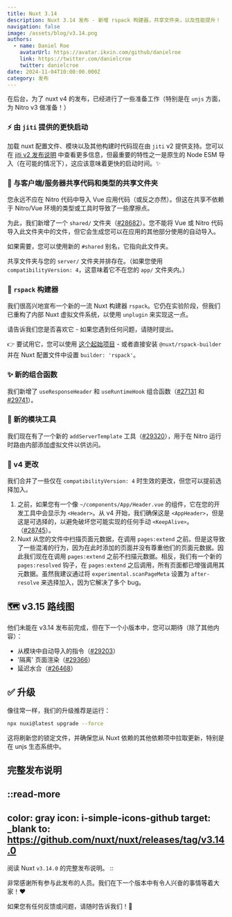 ```yaml
---
title: Nuxt 3.14
description: Nuxt 3.14 发布 - 新增 rspack 构建器，共享文件夹，以及性能提升！
navigation: false
image: /assets/blog/v3.14.png
authors:
  - name: Daniel Roe
    avatarUrl: https://avatar.ikxin.com/github/danielroe
    link: https://twitter.com/danielcroe
    twitter: danielcroe
date: 2024-11-04T10:00:00.000Z
category: 发布
---
```


在后台，为了 nuxt v4 的发布，已经进行了一些准备工作（特别是在 `unjs` 方面，为 Nitro v3 做准备！）

### ⚡️ 由 `jiti` 提供的更快启动

加载 nuxt 配置文件、模块以及其他构建时代码现在由 `jiti` v2 提供支持。您可以在 [jiti v2 发布说明](https://github.com/unjs/jiti/releases/tag/v2.0.0) 中查看更多信息，但最重要的特性之一是原生的 Node ESM 导入（在可能的情况下），这应该意味着更快的启动时间。✨

### 📂 与客户端/服务器共享代码和类型的共享文件夹

您永远不应在 Nitro 代码中导入 Vue 应用代码（或反之亦然）。但这在共享不依赖于 Nitro/Vue 环境的类型或工具时导致了一些摩擦点。

为此，我们新增了一个 `shared/` 文件夹（[#28682](https://github.com/nuxt/nuxt/pull/28682)）。您不能将 Vue 或 Nitro 代码导入此文件夹中的文件，但它会生成您可以在应用的其他部分使用的自动导入。

如果需要，您可以使用新的 `#shared` 别名，它指向此文件夹。

共享文件夹与您的 `server/` 文件夹并排存在。（如果您使用 `compatibilityVersion: 4`，这意味着它不在您的 `app/` 文件夹内。）

### 🦀 `rspack` 构建器

我们很高兴地宣布一个新的一流 Nuxt 构建器 `rspack`。它仍在实验阶段，但我们已重构了内部 Nuxt 虚拟文件系统，以使用 `unplugin` 来实现这一点。

请告诉我们您是否喜欢它 - 如果您遇到任何问题，请随时提出。

👉 要试用它，您可以使用 [这个起始项目](https://github.com/danielroe/nuxt-rspack-starter) - 或者直接安装 `@nuxt/rspack-builder` 并在 Nuxt 配置文件中设置 `builder: 'rspack'`。

### ✨ 新的组合函数

我们新增了 `useResponseHeader` 和 `useRuntimeHook` 组合函数（[#27131](https://github.com/nuxt/nuxt/pull/27131) 和 [#29741](https://github.com/nuxt/nuxt/pull/29741)）。

### 🔧 新的模块工具

我们现在有了一个新的 `addServerTemplate` 工具（[#29320](https://github.com/nuxt/nuxt/pull/29320)），用于在 Nitro 运行时路由内部添加虚拟文件以供访问。

### 🚧 v4 更改

我们合并了一些仅在 `compatibilityVersion: 4` 时生效的更改，但您可以提前选择加入。

1. 之前，如果您有一个像 `~/components/App/Header.vue` 的组件，它在您的开发工具中会显示为 `<Header>`。从 v4 开始，我们确保这是 `<AppHeader>`，但是这是可选择的，以避免破坏您可能实现的任何手动 `<KeepAlive>`。（[#28745](https://github.com/nuxt/nuxt/pull/28745)）。
2. Nuxt 从您的文件中扫描页面元数据，在调用 `pages:extend` 之前。但是这导致了一些混淆的行为，因为在此时添加的页面并没有尊重他们的页面元数据。因此我们现在在调用 `pages:extend` 之前不扫描元数据。相反，我们有一个新的 `pages:resolved` 钩子，在 `pages:extend` 之后调用，所有页面都已增强调用其元数据。虽然我建议通过将 `experimental.scanPageMeta` 设置为 `after-resolve` 来选择加入，因为它解决了多个 bug。

## 🗺️ v3.15 路线图

他们未能在 v3.14 发布前完成，但在下一个小版本中，您可以期待（除了其他内容）：

- 从模块中自动导入的指令（[#29203](https://github.com/nuxt/nuxt/pull/29203)）
- '隔离' 页面渲染（[#29366](https://github.com/nuxt/nuxt/pull/29366)）
- 延迟水合（[#26468](https://github.com/nuxt/nuxt/pull/26468)）

## ✅ 升级

像往常一样，我们的升级推荐是运行：

```sh
npx nuxi@latest upgrade --force
```

这将刷新您的锁定文件，并确保您从 Nuxt 依赖的其他依赖项中拉取更新，特别是在 unjs 生态系统中。

## 完整发布说明

::read-more
---
color: gray
icon: i-simple-icons-github
target: _blank
to: https://github.com/nuxt/nuxt/releases/tag/v3.14.0
---
阅读 Nuxt `v3.14.0` 的完整发布说明。
::

非常感谢所有参与此发布的人员。我们在下一个版本中有令人兴奋的事情等着大家！❤️

如果您有任何反馈或问题，请随时告诉我们！🙏
